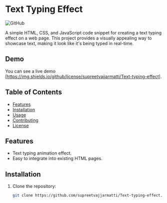 # Text Typing Effect

![GitHub](https://img.shields.io/github/license/supreetvajjarmatti/Text-typing-effect)

A simple HTML, CSS, and JavaScript code snippet for creating a text typing effect on a web page. This project provides a visually appealing way to showcase text, making it look like it's being typed in real-time.

## Demo

You can see a live demo [https://img.shields.io/github/license/supreetvajjarmatti/Text-typing-effect].

## Table of Contents

- [Features](#features)                  
- [Installation](#installation)
- [Usage](#usage)
- [Contributing](#contributing)
- [License](#license)

## Features

- Text typing animation effect.
- Easy to integrate into existing HTML pages.

## Installation

1. Clone the repository:

   ```bash
   git clone https://github.com/supreetvajjarmatti/Text-typing-effect.git

